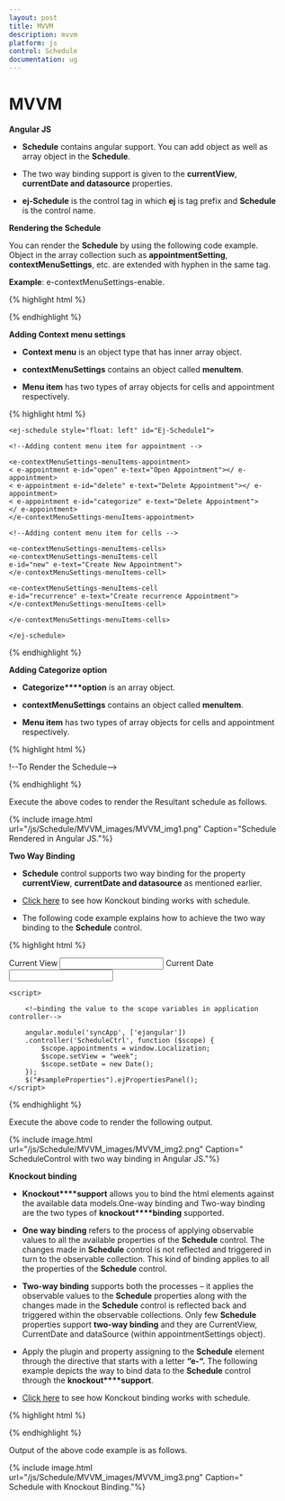 ```yaml
---
layout: post
title: MVVM
description: mvvm
platform: js
control: Schedule
documentation: ug
---
```


# MVVM

**Angular JS**

* **Schedule** contains angular support. You can add object as well as array object in the **Schedule**.

* The two way binding support is given to the **currentView**, **currentDate and datasource** properties. 

* **ej-Schedule** is the control tag in which **ej** is tag prefix and **Schedule** is the control name.

**Rendering the Schedule**

You can render the **Schedule** by using the following code example. Object in the array collection such as **appointmentSetting**, **contextMenuSettings**, etc. are extended with hyphen in the same tag.

**Example**: e-contextMenuSettings-enable.



{% highlight html %}

<!--To Render the Schedule-->
<!doctype html>
<html ng-app="syncApp">
<head>
    <!—Refer the necessary script here-->
</head>
<body ng-controller="Schedule">
    <ej-schedule style="float: left" id="Ej-Schedule1"
        e-appointmentsettings-datasource="appointments"
        e-appointmentsettings-id="Id"
        e-appointmentsettings-subject="Subject"
        e-appointmentsettings-starttime="StartTime"
        e-appointmentsettings-endtime="EndTime"
        e-appointmentsettings-description="Description"
        e-appointmentsettings-allday="AllDay"
        e-appointmentsettings-recurrence="Recurrence"
        e-appointmentsettings-recurrencerule="RecurrenceRule"
        e-width="100%" e-height="525px" e-currentview="setView"
        e-currentdate="setDate" e-contextmenusettings-enable="true">

</ej-schedule>
</body>
</html>



{% endhighlight %}

**Adding Context menu settings**

* **Context menu** is an object type that has inner array object. 

* **contextMenuSettings** contains an object called **menuItem**.

* **Menu item** has two types of array objects for cells and appointment respectively.

{% highlight html %}

<!--To Render the Schedule-->

    <ej-schedule style="float: left" id="Ej-Schedule1">

    <!--Adding content menu item for appointment -->

    <e-contextMenuSettings-menuItems-appointment>
    < e-appointment e-id="open" e-text="Open Appointment"></ e-appointment>
    < e-appointment e-id="delete" e-text="Delete Appointment"></ e-appointment>
    < e-appointment e-id="categorize" e-text="Delete Appointment">
    </ e-appointment>
    </e-contextMenuSettings-menuItems-appointment>

    <!--Adding content menu item for cells -->

    <e-contextMenuSettings-menuItems-cells>
    <e-contextMenuSettings-menuItems-cell
    e-id="new" e-text="Create New Appointment">
    </e-contextMenuSettings-menuItems-cell>

    <e-contextMenuSettings-menuItems-cell
    e-id="recurrence" e-text="Create recurrence Appointment">
    </e-contextMenuSettings-menuItems-cell>

    </e-contextMenuSettings-menuItems-cells>

    </ej-schedule>



{% endhighlight %}

**Adding Categorize option**

* **Categorize****option** is an array object. 

* **contextMenuSettings** contains an object called **menuItem**.

* **Menu item** has two types of array objects for cells and appointment respectively.

{% highlight html %}

!--To Render the Schedule-->

<ej-schedule style="float: left" id="Ej-Schedule1" e-categorizesetting-enable="true"
    e-categorizesetting-allowmultiple="true" e-categorizesetting-text="text"
    e-categorizesetting-color="color"
    e-categorizesetting-fontcolor="fontcolor" e-categorizesetting-id="id">

<!--Adding content menu item for appointment -->
<e-contextMenuSettings-menuItems-appointment>
</e-contextMenuSettings-menuItems-appointment>

<!--Adding content menu item for cells -->

<e-contextMenuSettings-menuItems-cells>
</e-contextMenuSettings-menuItems-cells>

<e-categorizesetting-datasource>

<e-categorizesetting-datasource text="Blue category"
color="Blue" fontcolor="Red" id="1">
</e-categorizesetting-datasource>

<e-categorizesetting-datasource text="yellow category"
color="yellow" fontcolor="Red" id="2">
</e-categorizesetting-datasource>

<e-categorizesetting-datasource text="red category" color="red"
fontcolor="Red" id="3">
</e-categorizesetting-datasource>

<e-categorizesetting-datasource text="orange category" color="orange"
fontcolor="Red" id="4">
</e-categorizesetting-datasource>

</e-categorizesetting-datasource>

</ej-schedule>


{% endhighlight %}



Execute the above codes to render the Resultant schedule as follows.

{% include image.html url="/js/Schedule/MVVM_images/MVVM_img1.png" Caption="Schedule Rendered in Angular JS."%}


**Two Way Binding** 

* **Schedule** control supports two way binding for the property **currentView**, **currentDate and datasource** as mentioned earlier. 

* [Click here](http://js.syncfusion.com/demos/web/) to see how Konckout binding works with schedule.

* The following code example explains how to achieve the two way binding to the **Schedule** control.

{% highlight html %}

<!DOCTYPE html>
<html ng-app="syncApp" xmlns="http://www.w3.org/1999/xhtml">
<head>
    <meta name="viewport" charset="utf-8" content="width=device-width, initial-scale=1.0" />
    <!—Refer the necessary script here-->
</head>
<body ng-controller="ScheduleCtrl" style="width: 50%">
    Current View
    <input id="ddlView" ej-dropdownlist e-datasource="dataList" e-value="drpvalue" e-width="107px" />
    Current Date
    <input id="datepick1" ej-datepicker e-value="setDate" e-width="107px" />
    <ej-schedule style="float: left" width="400" id="Ej-Schedule1"
        e-appointmentsettings-datasource="appointments"
        e-appointmentsettings-id="Id" e-appointmentsettings-subject="Subject"
        e-appointmentsettings-starttime="StartTime"
        e-appointmentsettings-endtime="EndTime"
        e-appointmentsettings-description="Description"
        e-appointmentsettings-allday="AllDay"
        e-appointmentsettings-recurrence="Recurrence"
        e-appointmentsettings-recurrencerule="RecurrenceRule"
        e-width="100%" e-height="525px" e-currentview="setView"
        e-currentdate="setDate" e-contextmenusettings-enable="true"
        e-categorizesetting-enable="true" e-categorizesetting-allowmultiple="true"
        e-categorizesetting-text="text" e-categorizesetting-color="color"
        e-categorizesetting-fontcolor="fontcolor" e-categorizesetting-id="id">
<e-categorizesetting-datasource>
<e-categorizesetting-datasource text="Blue category" color="Blue" fontcolor="Red" id="1"></e-categorizesetting-datasource>
<e-categorizesetting-datasource text="yellow category" color="yellow" fontcolor="Red" id="2"></e-categorizesetting-datasource>
<e-categorizesetting-datasource text="red category" color="red" fontcolor="Red" id="3"></e-categorizesetting-datasource>
<e-categorizesetting-datasource text="orange category" color="orange" fontcolor="Red" id="4"></e-categorizesetting-datasource>
</e-categorizesetting-datasource>
<e-contextMenuSettings-menuItems-appointment>
<appointment e-id="open" e-text="Open Appointment"></appointment>
<appointment e-id="delete" e-text="Delete Appointment"></appointment>
</e-contextMenuSettings-menuItems-appointment>
<e-contextMenuSettings-menuItems-cells>
<e-contextMenuSettings-menuItems-cell
e-id="new" e-text="Create New Appointment">
</e-contextMenuSettings-menuItems-cell>
<e-contextMenuSettings-menuItems-cell
e-id="recurrence" e-text="Create recurrence Appointment">
</e-contextMenuSettings-menuItems-cell>
<e-contextMenuSettings-menuItems-cell
e-id="today" e-text="Today">
</e-contextMenuSettings-menuItems-cell>
<e-contextMenuSettings-menuItems-cell
e-id="gotodate" -text="Go to date">
</e-contextMenuSettings-menuItems-cell>
</e-contextMenuSettings-menuItems-cells>
</ej-schedule>


    <script>

        <!—binding the value to the scope variables in application controller-->

        angular.module('syncApp', ['ejangular'])
        .controller('ScheduleCtrl', function ($scope) {
            $scope.appointments = window.Localization;
            $scope.setView = "week";
            $scope.setDate = new Date();
        });
        $("#sampleProperties").ejPropertiesPanel();
    </script>
</body>
</html>


{% endhighlight %}



Execute the above code to render the following output.

{% include image.html url="/js/Schedule/MVVM_images/MVVM_img2.png" Caption=" ScheduleControl with two way binding in Angular JS."%}


**Knockout binding**

* **Knockout****support** allows you to bind the html elements against the available data models.One-way binding and Two-way binding are the two types of **knockout****binding** supported.

* **One way binding** refers to the process of applying observable values to all the available properties of the **Schedule** control. The changes made in **Schedule** control is not reflected and triggered in turn to the observable collection. This kind of binding applies to all the properties of the **Schedule** control.

* **Two-way binding** supports both the processes – it applies the observable values to the **Schedule** properties along with the changes made in the **Schedule** control is reflected back and triggered within the observable collections. Only few **Schedule** properties support **two-way binding** and they are CurrentView, CurrentDate and dataSource (within appointmentSettings object).

* Apply the plugin and property assigning to the **Schedule** element through the directive that starts with a letter **“e-“.** The following example depicts the way to bind data to the **Schedule** control through the **knockout****support**.

* [Click here](http://js.syncfusion.com/demos/web/) to see how Konckout binding works with schedule.

{% highlight html %}

<!DOCTYPE html>
<html xmlns="http://www.w3.org/1999/xhtml">
<head>
    <title>Essential JavaScript for Knockout</title>
</head>
<body>
    <div id="Div1"
        data-bind="ejSchedule: {
width: '100%',
appointmentSettings: {
dataSource: appointments,
id: 'Id', subject: 'Subject', location: 'Location',
description: 'Description', startTime: 'StartTime',
endTime: 'EndTime', allDay: 'AllDay', recurrence: 'Recurrence',
recurrenceRule: 'RecurrenceRule' },
currentView: view, currentDate: date }">
    </div>
    <script type="text/javascript">
        $(function () {
            window.viewModel = {
                appointments: ko.observable(window.API),
                view: ko.observable("week"),
                date: ko.observable(new Date())
            };
            $(function () {
                ko.applyBindings(viewModel);
            });
        });
    </script>
</body>
</html>


{% endhighlight %}



Output of the above code example is as follows.

{% include image.html url="/js/Schedule/MVVM_images/MVVM_img3.png" Caption=" Schedule with Knockout Binding."%}

